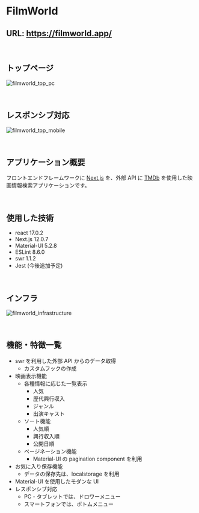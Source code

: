 # FilmWorld

## URL: https://filmworld.app/

<br>

## トップページ

![filmworld_top_pc](https://user-images.githubusercontent.com/74496398/152686017-24bb7afa-80ab-4c2b-8adf-4cbc71edffba.png)

<br>

## レスポンシブ対応

![filmworld_top_mobile](https://user-images.githubusercontent.com/74496398/152686490-37e5b583-746b-47b7-bbb3-8c8e093f3e35.png)

<br>

## アプリケーション概要

フロントエンドフレームワークに [Next.js](https://nextjs.org/) を、外部 API に [TMDb](https://www.themoviedb.org/) を使用した映画情報検索アプリケーションです。

<br>

## 使用した技術

- react 17.0.2
- Next.js 12.0.7
- Material-UI 5.2.8
- ESLint 8.6.0
- swr 1.1.2
- Jest (今後追加予定)

<br>

## インフラ

![filmworld_infrastructure](https://user-images.githubusercontent.com/74496398/152685644-41643163-c550-4df6-aefc-6e42f3df71e9.png)

<br>

## 機能・特徴一覧

- swr を利用した外部 API からのデータ取得
  - カスタムフックの作成
- 映画表示機能
  - 各種情報に応じた一覧表示
    - 人気
    - 歴代興行収入
    - ジャンル
    - 出演キャスト
  - ソート機能
    - 人気順
    - 興行収入順
    - 公開日順
  - ページネーション機能
    - Material-UI の pagination component を利用
- お気に入り保存機能
  - データの保存先は、localstorage を利用
- Material-UI を使用したモダンな UI
- レスポンシブ対応
  - PC・タブレットでは、ドロワーメニュー
  - スマートフォンでは、ボトムメニュー
